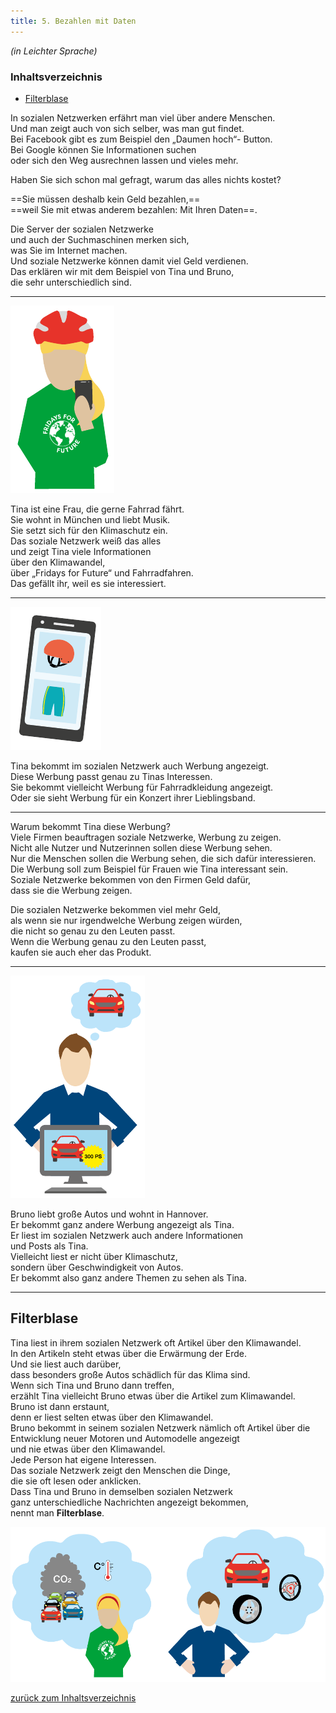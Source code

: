 ```yaml
---
title: 5. Bezahlen mit Daten
---
```


_(in Leichter Sprache)_  

<div class="toc">
  <h3 id="inhalt">Inhaltsverzeichnis</h3>
  <ul>
    <li><a href="#ueberschrift-1" class="toc-link">Filterblase</a></li>
    
  </ul>
</div>

<script>
document.addEventListener('click', function(e) {
  if (e.target.classList.contains('toc-link')) {
    e.preventDefault(); // Verhindert Standard-Link-Verhalten
    const targetId = e.target.getAttribute('href').substring(1);
    const targetElement = document.getElementById(targetId);
    if (targetElement) {
      targetElement.scrollIntoView({ behavior: 'smooth' });
    }
  }
});
</script>

In sozialen Netzwerken erfährt man viel über andere Menschen.  
Und man zeigt auch von sich selber, was man gut findet.  
Bei Facebook gibt es zum Beispiel den „Daumen hoch“- Button.  
Bei Google können Sie Informationen suchen  
oder sich den Weg ausrechnen lassen und vieles mehr.  

Haben Sie sich schon mal gefragt, warum das alles nichts kostet?  

==Sie müssen deshalb kein Geld bezahlen,==  
==weil Sie mit etwas anderem bezahlen: Mit Ihren Daten==.  

Die Server der sozialen Netzwerke  
und auch der Suchmaschinen merken sich,  
was Sie im Internet machen.  
Und soziale Netzwerke können damit viel Geld verdienen.  
Das erklären wir mit dem Beispiel von Tina und Bruno,  
die sehr unterschiedlich sind.  

---

![Das ist Tina](/assets/bezahlen-daten1.png)

Tina ist eine Frau, die gerne Fahrrad fährt.  
Sie wohnt in München und liebt Musik.  
Sie setzt sich für den Klimaschutz ein.  
Das soziale Netzwerk weiß das alles  
und zeigt Tina viele Informationen  
über den Klimawandel,  
über „Fridays for Future“ und Fahrradfahren.  
Das gefällt ihr, weil es sie interessiert.  

---

![Tinas Handy](/assets/bezahlen-daten2.png)

Tina bekommt im sozialen Netzwerk auch Werbung angezeigt.  
Diese Werbung passt genau zu Tinas Interessen.  
Sie bekommt vielleicht Werbung für Fahrradkleidung angezeigt.  
Oder sie sieht Werbung für ein Konzert ihrer Lieblingsband.  

---

Warum bekommt Tina diese Werbung?  
Viele Firmen beauftragen soziale Netzwerke, Werbung zu zeigen.  
Nicht alle Nutzer und Nutzerinnen sollen diese Werbung sehen.  
Nur die Menschen sollen die Werbung sehen, die sich dafür interessieren.  
Die Werbung soll zum Beispiel für Frauen wie Tina interessant sein.  
Soziale Netzwerke bekommen von den Firmen Geld dafür,  
dass sie die Werbung zeigen.  

Die sozialen Netzwerke bekommen viel mehr Geld,  
als wenn sie nur irgendwelche Werbung zeigen würden,  
die nicht so genau zu den Leuten passt.  
Wenn die Werbung genau zu den Leuten passt,  
kaufen sie auch eher das Produkt.  

---

![Bruno liebt Autos](/assets/bezahlen-daten3.png)

Bruno liebt große Autos und wohnt in Hannover.  
Er bekommt ganz andere Werbung angezeigt als Tina.  
Er liest im sozialen Netzwerk auch andere Informationen  
und Posts als Tina.  
Vielleicht liest er nicht über Klimaschutz,  
sondern über Geschwindigkeit von Autos.  
Er bekommt also ganz andere Themen zu sehen als Tina.  

---

<h2 id="ueberschrift-1">Filterblase</h2>  

Tina liest in ihrem sozialen Netzwerk oft Artikel über den Klimawandel.  
In den Artikeln steht etwas über die Erwärmung der Erde.  
Und sie liest auch darüber,  
dass besonders große Autos schädlich für das Klima sind.  
Wenn sich Tina und Bruno dann treffen,  
erzählt Tina vielleicht Bruno etwas über die Artikel zum Klimawandel.  
Bruno ist dann erstaunt,  
denn er liest selten etwas über den Klimawandel.  
Bruno bekommt in seinem sozialen Netzwerk nämlich oft Artikel über die  
Entwicklung neuer Motoren und Automodelle angezeigt  
und nie etwas über den Klimawandel.  
Jede Person hat eigene Interessen.  
Das soziale Netzwerk zeigt den Menschen die Dinge,  
die sie oft lesen oder anklicken.  
Dass Tina und Bruno in demselben sozialen Netzwerk  
ganz unterschiedliche Nachrichten angezeigt bekommen,  
nennt man **Filterblase**.  

![Tina und Bruno](/assets/bezahlen-daten4.png)



<a href="#inhalt" class="toc-link">zurück zum Inhaltsverzeichnis</a>
